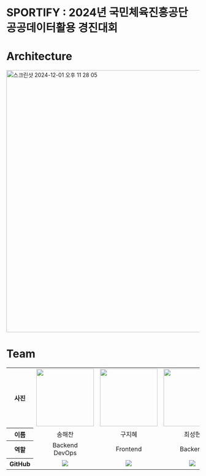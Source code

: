 # SPORTIFY : 2024년 국민체육진흥공단 공공데이터활용 경진대회

# Architecture
<img width="683" alt="스크린샷 2024-12-01 오후 11 28 05" src="https://github.com/user-attachments/assets/9aea9637-2453-466b-adeb-734a89c21dab">

# Team

<table width="950">
    <thead>
    </thead>
    <tbody>
    <tr>
        <th>사진</th>
        <td width="100" align="center">
            <a href="https://github.com/songhaechan">
                <img src="" width="150" height="150">
            </a>
        </td>
        <td width="100" align="center">
            <a href="https://github.com/jihye9549">
                <img src="![gu](https://github.com/user-attachments/assets/58fb742e-d54e-433c-b77a-ba147aaf86b9)" width="150" height="150">
            </a>
        </td>
        <td width="100" align="center">
            <a href="https://github.com/froggy-hyun">
                <img src="![choi](https://github.com/user-attachments/assets/7da4b28e-cd10-49bb-87a8-e9b8b430566d)" width="150" height="150">
            </a>
        </td>
        <td width="100" align="center">
            <a href="https://github.com/76Dosu">
                <img src="![kim](https://github.com/user-attachments/assets/b28e5438-528e-47aa-9576-d7a646907109)" width="150" height="150">
            </a>
        </td>
    </tr>
    <tr>
        <th>이름</th>
        <td width="100" align="center">송해찬</td>
        <td width="100" align="center">구지혜</td>
        <td width="100" align="center">최성현</td>
        <td width="100" align="center">김희찬</td>
    </tr>
    <tr>
        <th>역할</th>
        <td width="150" align="center">
            Backend <br> DevOps 
        </td>
        <td width="150" align="center">
            Frontend
        </td>
        <td width="150" align="center">
            Backend
        </td>
        <td width="150" align="center">
            Design <br> Frontend
        </td>
    </tr>
    <tr>
        <th>GitHub</th>
        <td width="100" align="center">
            <a href="https://github.com/songhaechan">
                <img src="http://img.shields.io/badge/songhaechan-green?style=social&logo=github"/>
            </a>
        </td>
        <td width="100" align="center">
            <a href="https://github.com/jihye9549">
                <img src="http://img.shields.io/badge/jihye9549-green?style=social&logo=github"/>
            </a>
        </td>
        <td width="100" align="center">
            <a href="https://github.com/froggy-hyun">
                <img src="http://img.shields.io/badge/froggyhyun-green?style=social&logo=github"/>
            </a>
        </td>
        <td width="100" align="center">
            <a href="https://github.com/76Dosu">
                <img src="http://img.shields.io/badge/76Dosu-green?style=social&logo=github"/>
            </a>
        </td>
    </tr>
    </tbody>
</table>
<br>
